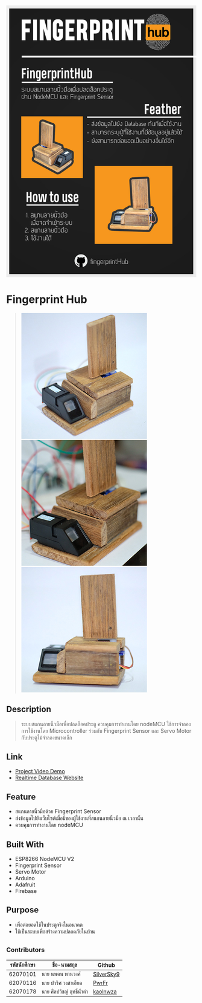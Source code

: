 ![Image](https://raw.githubusercontent.com/kaolnwza/fingerprintHub/master/img/asdasdasd.jpg)
# Fingerprint Hub

> ![Image description](https://raw.githubusercontent.com/kaolnwza/fingerprintHub/master/img/img1.jpg)  ![Image description](https://raw.githubusercontent.com/kaolnwza/fingerprintHub/master/img/img3.jpg) 
![Image description](https://raw.githubusercontent.com/kaolnwza/fingerprintHub/master/img/img22.jpg)

## Description
> ระบบสแกนลายนิ้วมือเพื่อปลดล็อคประตู ควบคุมการทำงานโดย nodeMCU
> ใช้การจำลองการใช้งานโดย Microcontroller ร่วมกับ Fingerprint Sensor และ Servo Motor กับประตูไม้จำลองขนาดเล็ก

## Link
- [Project Video Demo](https://youtu.be/zU5JManwhrQ)
- [Realtime Database Website](https://kaolnwza.github.io/fingerprintHub/)

## Feature
- สแกนลายนิ้วมือด้วย Fingerprint Sensor
- ส่งข้อมูลไปยังเว็บไซต์เมื่อมีของผู้ใช้งานที่สแกนลายนิ้วมือ ณ เวลานั้น 
- ควบคุมการทำงานโดย nodeMCU

## Built With
- ESP8266 NodeMCU V2
- Fingerprint Sensor
- Servo Motor
- Arduino
- Adafruit
- Firebase

## Purpose
- เพื่อต่อยอดใช้ในประตูจริงในอนาคต
- ใช้เป็นระบบเพื่อสร้างความปลอดภัยในบ้าน
## 
### Contributors
|รหัสนักศึกษา| ชื่อ-นามสกุล | Github |
| -- | -- | -- |
| 62070101 | นาย นพดน พานวงศ์ | [SilverSky9](https://github.com/SilverSky9) |
| 62070116 | นาย ปวริศ วงสาเอียด |[PwrFr](https://github.com/PwrFr) |
| 62070178 | นาย ศิลปวิชญ์ ฤทธิ์นํ้าคํา | [kaolnwza](https://github.com/kaolnwza) |
